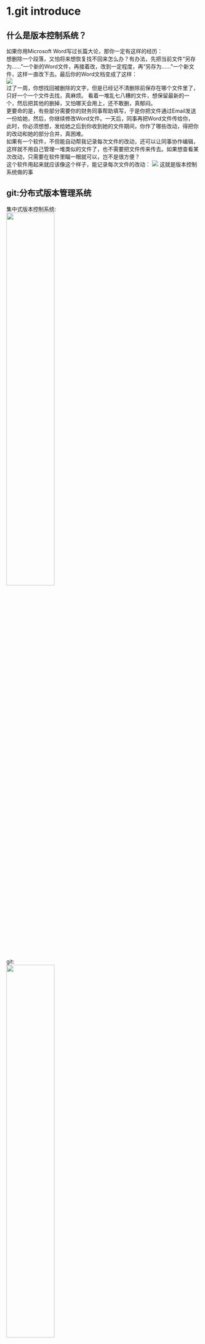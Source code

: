 # 1.git introduce
## 什么是版本控制系统？
如果你用Microsoft Word写过长篇大论，那你一定有这样的经历：<br/>
想删除一个段落，又怕将来想恢复找不回来怎么办？有办法，先把当前文件“另存为……”一个新的Word文件，再接着改，改到一定程度，再“另存为……”一个新文件，这样一直改下去。最后你的Word文档变成了这样：<br/>
![](img/word.jpg)<br/>
过了一周，你想找回被删除的文字，但是已经记不清删除前保存在哪个文件里了，只好一个一个文件去找，真麻烦。
看着一堆乱七八糟的文件，想保留最新的一个，然后把其他的删掉，又怕哪天会用上，还不敢删，真郁闷。<br/>
更要命的是，有些部分需要你的财务同事帮助填写，于是你把文件通过Email发送一份给她，然后，你继续修改Word文件。一天后，同事再把Word文件传给你，此时，你必须想想，发给她之后到你收到她的文件期间，你作了哪些改动，得把你的改动和她的部分合并，真困难。<br/>
如果有一个软件，不但能自动帮我记录每次文件的改动，还可以让同事协作编辑，这样就不用自己管理一堆类似的文件了，也不需要把文件传来传去。如果想查看某次改动，只需要在软件里瞄一眼就可以，岂不是很方便？<br/>
这个软件用起来就应该像这个样子，能记录每次文件的改动：
![](img/version.jpg)
这就是版本控制系统做的事

## git:分布式版本管理系统

集中式版本控制系统:<br/>
<img src="img/svn.jpg" width="50%"/><br/>
git:<br/>
<img src="img/git.jpg" width="50%"/><br/>
![](img/gitintroduce.jpg)<br/>
![](img/gitintroduce2.jpg)

# 2.git setup
## download git
[点我下载](https://git-scm.com/download)<br/>
<img src="img/git1.JPG" width="50%"/><br/>
## complete the setup wizard
<img src="img/git2.JPG" width="50%"/><br/>
#### 在任意目录下，可以看到右击菜单多了一个git Bash和git GUI选项，说明已经安装成功。git Bash是指令窗口，git GUI是可视化图形窗口。



# 3.git用户名和邮箱配置 
右击选择git Bash，输入

		$ git config --global user.name "Your Name"
		$ git config --global user.email "email@example.com"

输入 git config --list 检查是否设置成功
![](img/git3.JPG)<br/>


# 4.create remote repository and local repository
## create remote repository
#### 登录github账号，选择repositories-->new
![](img/githubcreaterepositories.jpg)<br/>
#### 输入你的仓库名称、描述、勾选Initialize this repository with a README-->创建
![](img/createanewrepository.jpg)<br/>

## add collaborator
在刚创建的仓库中选择setings-->Collaborators-->输入并选择用户-->add collaborator
![](img/addcollaborators.jpg)<br/>
#### 被添加人员会收到invitation，accept invitation即可加入开发
![](img/addcollaborators2.png)
![](img/addcollaborators3.png)
![](img/addcollaborators4.png)

## ssh key
GitHub需要识别出你推送的提交确实是你推送的，而不是别人冒充的，而Git支持SSH协议，所以，GitHub只要知道了你的公钥，就可以确认只有你自己才能推送。GitHub允许你添加多个Key。假定你有若干电脑，你一会儿在公司提交，一会儿在家里提交，只要把每台电脑的Key都添加到GitHub，就可以在每台电脑上往GitHub推送了。
### create ssh key
首先检查自己的账户目录下是否存在.ssh文件夹，若没有说明还没有创建ssh key<br/>

打开git bash输入命令

		ssh-keygen -t rsa -C"email@example.com"
创建ssh key<br/>

按回车跳过自定义名称然后输入密码（可以再直接按回车设置空密码）

![](img/git4.JPG)<br/>

### copy ssh public key
#### 在账户目录下找到".ssh"文件夹

![](img/sshlocation.JPG)<br/>

#### 使用记事本打开"id_rsa.pub"文件,复制里面的内容

![](img/ssh.JPG)<br/>

### add ssh public key to github
#### 用浏览器打开github账户，点击头像选择 Settings——>SSH and GPG Keys-->new SSH key

![](img/addssh.JPG)<br/>

#### 把刚才复制的内容粘贴到key栏中，Title一栏给这个key起个名字，选择Add SSH key

![](img/git5.JPG)<br/>

## clone existing repository
#### 在任意目录下右击选择 git GUI here-->clone existing repository

![](img/gitguihere.JPG)<br/>

#### 用浏览器打开创建的remote repository，复制项目地址

![](img/sourcelocation.JPG)<br/>

#### 把地址粘贴到git gui的source location一栏，Target Directory注意要在后面加上一个你要创建的仓库名

<img src="img/git7.JPG" width="60%"/><br/>

#### 选择Clone

<img src="img/clonewait.JPG" width="60%"/><br/>

稍等片刻，远程仓库就克隆到本地仓库中了

<img src="img/git6.JPG" width="60%"/><br/>


# 5.commit and push
在本地工作目录中对文件进行修改、增加或删除，在git GUI中选择 rescan 重新扫描文件，被增删改的文件会显示在左上窗口

![](img/rescan.JPG)<br/>

部分文件可以看到右边窗口显示乱码，右击右边窗口，选择Encoding——>Unicode(UTF-8) 即可恢复正常，绿色字体是新增加的内容，红色字体是被删除的内容

![](img/encoding.JPG)<br/>

点击左上窗口所有文件的图标，并在右下窗口写上提交信息，选择Commit——>Push


<img src="img/push.JPG" width="60%"/>
<img src="img/push1.JPG" width="60%"/>

上推成功！
#### 这时在远程仓库中新添了文件
![](img/git10.JPG)<br/>

## 存在问题：远程仓库比本地仓库有更新内容导致上推失败
新的内容上推之前在本地另一个目录创建仓库B并下拉项目，再上推仓库A新的内容，这样仓库B的内容就比远程仓库旧。

修改仓库B的内容并上推，发现上推失败。
![](img/pushfail.JPG)

## 解决办法
#### pull remote repository：GUI菜单 Remote——>Fetch from——>origin
![](img/fetchfromorigin.JPG)

#### merge branch：选择merge——>local merge
![](img/localmerge.JPG)

选择要合并到哪个本地的分支-->merge

![](img/localmerge1.JPG)

这时就可以成功上推了。

![](img/pushsuccess.JPG)<br/>

# 6..gitignore忽略文件
一个本地的项目通常会产生很多编译出来的文件，这些文件我们不需要跟踪。
当我们必须把某些文件放在本地，又不想提交它时，我们创建一个忽略目录
#### 在本地仓库新建一个文本文档
#### 在文档中添加要忽略的内容
忽略文件的格式如下

		classes、classes/	路径中含有classes就被忽略
		/classes/*、/class/、classes/*		.gitignore同级目录classes下所有文件被忽略（建议用第一个）
		
		*.class	文件名以.class结尾的一类文件被忽略
		.class	文件名是.class的一个文件被忽略
		
		WebRoot/WEB-INF/classes、WebRoot/WEB-INF/classes/、WebRoot/WEB-INF/classes/*	.gitignore同级目录WebRoot下的WEB-INF/classes所有文件被忽略
		*/WEB-INF/classes、*/WEB-INF/classes/、*/WEB-INF/classes/*			.gitignore所有同级目录下的WEB-INF/classes下文件被忽略
		**/WEB-INF/classes、**/WEB-INF/classes/、**/WEB-INF/classes/*			所有路径中含有 WEB-INF/classes 的文件被忽略
		.gitignore 放在 .git 文件同级才会生效

<img src="img/gitignore.JPG" width="70%" />
#### 另存为所有文件，命名为.gitignore
![](img/savegitignore.JPG)<br/>
#### 并上推到远程仓库

# 7.branch manage
## create branch
#### 选择branch菜单下的create选项
![](img/createbranch1.JPG)
#### 输入分支名字，点create
![](img/createbranch2.JPG)
#### 上推新的分支
选择刚刚创建的分支

![](img/pushnewbranch.JPG)
#### 检查远程仓库分支，可以看到刚刚提交的分支
![](img/yuanchengbranch.JPG)

## checkout branch
#### 选择branch菜单下的checkout选项
![](img/checkout1.JPG)
#### 选择分支，点checkout
![](img/checkout2.JPG)

## merge branch
#### 选择merge菜单下的local merge,选择需要合并到master的branch
#### 合并后的分支图
![](img/fetchfromorigingitk.JPG)

## delete branch
#### 选择branch|delete
#### 选择要删除的分支，选择delete
![](img/deletebranch.JPG)

# 8.版本回退
#### 打开git GUI选择repository-->visualize all branch history
可以看到所有commit和merge的历史<br/>
![](img/branchhistory.jpg)<br/>
#### 选择其中一个节点右键-->reset *** branch to here
![](img/reset.png)<br/>
你的文件就会回到当时commit的版本